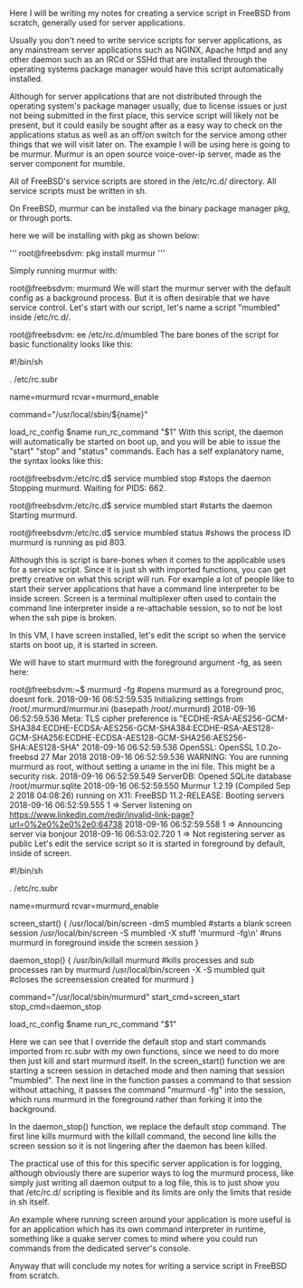 Here I will be writing my notes for creating a service script in FreeBSD from scratch, generally used for server applications.

Usually you don't need to write service scripts for server applications, as any mainstream server applications such as NGINX, Apache httpd and any other daemon such as an IRCd or SSHd that are installed through the operating systems package manager would have this script automatically installed.

Although for server applications that are not distributed through the operating system's package manager usually, due to license issues or just not being submitted in the first place, this service script will likely not be present, but it could easily be sought after as a easy way to check on the applications status as well as an off/on switch for the service among other things that we will visit later on. The example I will be using here is going to be murmur. Murmur is an open source voice-over-ip server, made as the server component for mumble.

All of FreeBSD's service scripts are stored in the /etc/rc.d/ directory. All service scripts must be written in sh.

On FreeBSD, murmur can be installed via the binary package manager pkg, or through ports.

here we will be installing with pkg as shown below:

'''
root@freebsdvm: pkg install murmur
'''

Simply running murmur with:

root@freebsdvm: murmurd
We will start the murmur server with the default config as a background process. But it is often desirable that we have service control. Let's start with our script, let's name a script "mumbled" inside /etc/rc.d/.

root@freebsdvm: ee /etc/rc.d/mumbled
The bare bones of the script for basic functionality looks like this:

#!/bin/sh

. /etc/rc.subr

name=murmurd
rcvar=murmurd_enable

command="/usr/local/sbin/${name}"

load_rc_config $name
run_rc_command "$1"
With this script, the daemon will automatically be started on boot up, and you will be able to issue the "start" "stop" and "status" commands. Each has a self explanatory name, the syntax looks like this:

root@freebsdvm:/etc/rc.d$ service mumbled stop #stops the daemon
Stopping murmurd.
Waiting for PIDS: 662.

root@freebsdvm:/etc/rc.d$ service mumbled start #starts the daemon
Starting murmurd.


root@freebsdvm:/etc/rc.d$ service mumbled status #shows the process ID
murmurd is running as pid 803.

Although this is script is bare-bones when it comes to the applicable uses for a service script. Since it is just sh with imported functions, you can get pretty creative on what this script will run. For example a lot of people like to start their server applications that have a command line interpreter to be inside screen. Screen is a terminal multiplexer often used to contain the command line interpreter inside a re-attachable session, so to not be lost when the ssh pipe is broken.

In this VM, I have screen installed, let's edit the script so when the service starts on boot up, it is started in screen.

We will have to start murmurd with the foreground argument -fg, as seen here:

root@freebsdvm:~$ murmurd -fg #opens murmurd as a foreground proc, doesnt fork.
<W>2018-09-16 06:52:59.535 Initializing settings from /root/.murmurd/murmur.ini (basepath /root/.murmurd)
<W>2018-09-16 06:52:59.536 Meta: TLS cipher preference is "ECDHE-RSA-AES256-GCM-SHA384:ECDHE-ECDSA-AES256-GCM-SHA384:ECDHE-RSA-AES128-GCM-SHA256:ECDHE-ECDSA-AES128-GCM-SHA256:AES256-SHA:AES128-SHA"
<W>2018-09-16 06:52:59.536 OpenSSL: OpenSSL 1.0.2o-freebsd  27 Mar 2018
<C>2018-09-16 06:52:59.536 WARNING: You are running murmurd as root, without setting a uname in the ini file. This might be a security risk.
<W>2018-09-16 06:52:59.549 ServerDB: Opened SQLite database /root/murmur.sqlite
<W>2018-09-16 06:52:59.550 Murmur 1.2.19 (Compiled Sep  2 2018 04:08:26) running on X11: FreeBSD 11.2-RELEASE: Booting servers
<W>2018-09-16 06:52:59.555 1 => Server listening on https://www.linkedin.com/redir/invalid-link-page?url=0%2e0%2e0%2e0:64738
<W>2018-09-16 06:52:59.558 1 => Announcing server via bonjour
<W>2018-09-16 06:53:02.720 1 => Not registering server as public
Let's edit the service script so it is started in foreground by default, inside of screen.

#!/bin/sh

. /etc/rc.subr

name=murmurd
rcvar=murmurd_enable

screen_start()
{
        /usr/local/bin/screen -dmS mumbled #starts a blank screen session
        /usr/local/bin/screen -S mumbled -X stuff 'murmurd -fg\n' #runs murmurd in foreground inside the screen session
}

daemon_stop()
{
        /usr/bin/killall murmurd #kills processes and sub processes ran by murmurd
        /usr/local/bin/screen -X -S mumbled quit #closes the screensession created for murmurd
}

command="/usr/local/sbin/murmurd"
start_cmd=screen_start
stop_cmd=daemon_stop

load_rc_config $name
run_rc_command "$1"


Here we can see that I override the default stop and start commands imported from rc.subr with my own functions, since we need to do more then just kill and start murmurd itself. In the screen_start() function we are starting a screen session in detached mode and then naming that session "mumbled". The next line in the function passes a command to that session without attaching, it passes the command "murmurd -fg" into the session, which runs murmurd in the foreground rather than forking it into the background.

In the daemon_stop() function, we replace the default stop command. The first line kills murmurd with the killall command, the second line kills the screen session so it is not lingering after the daemon has been killed.

The practical use of this for this specific server application is for logging, although obviously there are superior ways to log the murmurd process, like simply just writing all daemon output to a log file, this is to just show you that /etc/rc.d/ scripting is flexible and its limits are only the limits that reside in sh itself.

An example where running screen around your application is more useful is for an application which has its own command interpreter in runtime, something like a quake server comes to mind where you could run commands from the dedicated server's console.

Anyway that will conclude my notes for writing a service script in FreeBSD from scratch.




